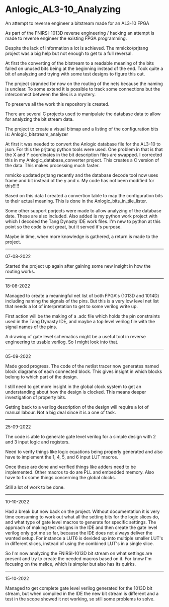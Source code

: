 # Anlogic_AL3-10_Analyzing
An attempt to reverse engineer a bitstream made for an AL3-10 FPGA

As part of the FNIRSI-1013D reverse engineering / hacking an attempt is made to reverse engineer the existing FPGA programming.

Despite the lack of information a lot is achieved. The mmicko/prjtang project was a big help but not enough to get to a full reversal.

At first the converting of the bitstream to a readable meaning of the bits failed on unused bits being at the beginning instead of the end. Took quite a bit of analyzing and trying with some test designs to figure this out.

The project stranded for now on the routing of the nets because the naming is unclear. To some extend it is possible to track some connections but the interconnect between the tiles is a mystery.

To preserve all the work this repository is created.

There are several C projects used to manipulate the database data to allow for analyzing the bit stream data.

The project to create a visual bitmap and a listing of the configuration bits is: Anlogic_bitstream_analyzer

At first it was needed to convert the Anlogic database file for the AL3-10 to json. For this the prjtang python tools were used. One problem in that is that the X and Y coordinates in the bit description files are swapped. I corrected this in my Anlogic_database_converter project. This creates a C version of the data. This makes processing much faster.

mmicko updated prjtang recently and the database decode tool now uses frame and bit instead of the y and x. My code has not been modified for this!!!!!

Based on this data I created a convertion table to map the configuration bits to their actual meaning. This is done in the Anlogic_bits_in_tile_lister.

Some other support porjects were made to allow analyzing of the database date. These are also included. Also added is my python work project with which I decoded the Tang Dynasty IDE work files. I'm new to python at this point so the code is not great, but it served it's purpose.

Maybe in time, when more knowledge is gathered, a return is made to the project.

-------------------------------------------------------------------------------------------------------------------------------
07-08-2022

Started the project up again after gaining some new insight in how the routing works.

-------------------------------------------------------------------------------------------------------------------------------
18-08-2022

Managed to create a meaningful net list of both FPGA's (1013D and 1014D) including naming the signals of the pins.
But this is a very low level net list that needs a lot of interpretation to get to some verilog write up.

First action will be the making of a .adc file which holds the pin constraints used in the Tang Dynasty IDE,
and maybe a top level verilog file with the signal names of the pins.

A drawing of gate level schematics might be a useful tool in reverse engineering to usable verilog. So I might look into that.

-------------------------------------------------------------------------------------------------------------------------------
05-09-2022

Made good progress. The code of the netlist tracer now generates named block diagrams of each connected block. This gives insight in which blocks belong to which part of the design.

I still need to get more insight in the global clock system to get an understanding about how the design is clocked. This means deeper investigation of property bits.

Getting back to a verilog description of the design will require a lot of manual labour. Not a big deal since it is a one of task.

-------------------------------------------------------------------------------------------------------------------------------
25-09-2022

The code is able to generate gate level verilog for a simple design with 2 and 3 input logic and registers.

Need to verify things like logic equations being properly generated and also have to implement the 1, 4, 5, and 6 input LUT macros.

Once these are done and verified things like adders need to be implemented. Other macros to do are PLL and embedded memory.
Also have to fix some things concerning the global clocks.

Still a lot of work to be done.

-------------------------------------------------------------------------------------------------------------------------------
10-10-2022

Had a break but now back on the project. Without documentation it is very time consuming to work out what all the setting bits
for the logic slices do, and what type of gate level macros to generate for specific settings. The approach of making test designs
in the IDE and then create the gate level verilog only got me so far, because the IDE does not always deliver the wanted setup.
For instance a LUT6 is devided up into multiple smaller LUT's in different slices, instead of using the combined LUT's in a single
slice.

So I'm now analyzing the FNIRSI-1013D bit stream on what settings are present and try to create the needed macros based on it.
For know I'm focusing on the mslice, which is simpler but also has its quirks.

-------------------------------------------------------------------------------------------------------------------------------
15-10-2022

Managed to get complete gate level verilog generated for the 1013D bit stream, but when compiled in the IDE the new bit stream
is different and a test in the scope showed it not working, so still some problems to solve.
